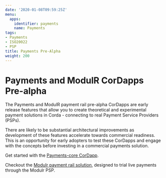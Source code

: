 ```yaml
---
date: '2020-01-08T09:59:25Z'
menu:
  apps:
    identifier: payments
    name: Payments
tags:
- Payments
- ISO20022
- PSP
title: Payments Pre-Alpha
weight: 200
---
```


# Payments and ModulR CorDapps Pre-alpha

The Payments and ModulR payment rail pre-alpha CorDapps are early release features that allow you to create theoretical and experimental payment solutions in Corda - connecting to real Payment Service Providers (PSPs).

There are likely to be substantial architectural improvements as development of these features accelerate towards commercial readiness. This is an opportunity for early adopters to test these CorDapps and engage with the concepts before investing in a commercial payments solution.

Get started with the [Payments-core CorDapp](payments-core-cordapp).

Checkout the [Modulr payment rail solution](modulr-payment-rail), designed to trial live payments through the Modulr PSP. 
